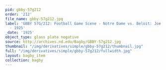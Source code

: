 ```yaml
---
pid: gbby-57g212
order: '212'
file_name: gbby-57g212.jpg
label: 'GBBY 57G/212: Football Game Scene - Notre Dame vs. Beloit: Joe Prelli Touchdown
  - 1925'
_date: '1925'
object_type: glass plate negative
source: http://archives.nd.edu/Bagby/GBBY-57g212.jpg
thumbnail: "/img/derivatives/simple/gbby-57g212/thumbnail.jpg"
full: "/img/derivatives/simple/gbby-57g212/fullwidth.jpg"
layout: bagby_item
collection: bagby
---
```

